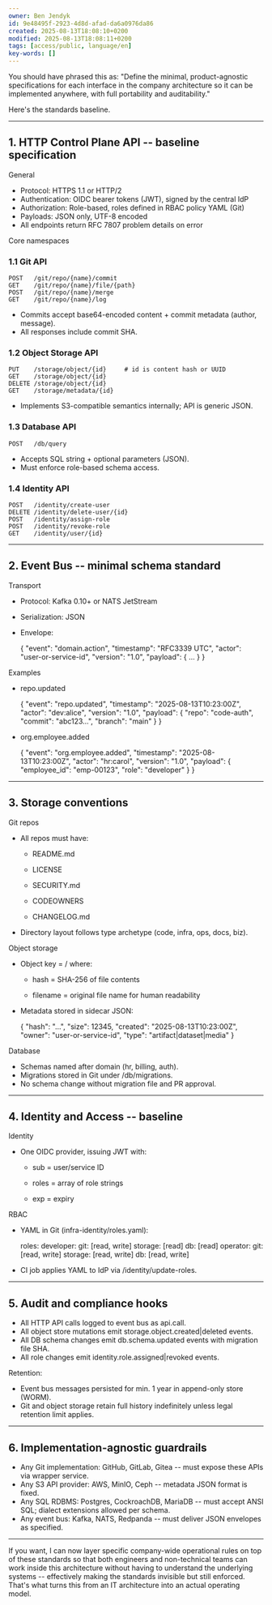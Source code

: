```yaml
---
owner: Ben Jendyk
id: 9e48495f-2923-4d8d-afad-da6a0976da86
created: 2025-08-13T18:08:10+0200
modified: 2025-08-13T18:08:11+0200
tags: [access/public, language/en]
key-words: []
---
```


You should have phrased this as: "Define the minimal, product-agnostic specifications for each interface in the company architecture so it can be implemented anywhere, with full portability and auditability."

  

Here's the standards baseline.

* * *

## 1. HTTP Control Plane API -- baseline specification

  

General

- Protocol: HTTPS 1.1 or HTTP/2
- Authentication: OIDC bearer tokens (JWT), signed by the central IdP
- Authorization: Role-based, roles defined in RBAC policy YAML (Git)
- Payloads: JSON only, UTF-8 encoded
- All endpoints return RFC 7807 problem details on error

  

Core namespaces

  

### 1.1 Git API
    
    
    POST   /git/repo/{name}/commit
    GET    /git/repo/{name}/file/{path}
    POST   /git/repo/{name}/merge
    GET    /git/repo/{name}/log

- Commits accept base64-encoded content + commit metadata (author, message).
- All responses include commit SHA.

  

### 1.2 Object Storage API
    
    
    PUT    /storage/object/{id}     # id is content hash or UUID
    GET    /storage/object/{id}
    DELETE /storage/object/{id}
    GET    /storage/metadata/{id}

- Implements S3-compatible semantics internally; API is generic JSON.

  

### 1.3 Database API
    
    
    POST   /db/query

- Accepts SQL string + optional parameters (JSON).
- Must enforce role-based schema access.

  

### 1.4 Identity API
    
    
    POST   /identity/create-user
    DELETE /identity/delete-user/{id}
    POST   /identity/assign-role
    POST   /identity/revoke-role
    GET    /identity/user/{id}

* * *

## 2. Event Bus -- minimal schema standard

  

Transport

- Protocol: Kafka 0.10+ or NATS JetStream
- Serialization: JSON
- Envelope:
    
    
    {
      "event": "domain.action",
      "timestamp": "RFC3339 UTC",
      "actor": "user-or-service-id",
      "version": "1.0",
      "payload": { ... }
    }

Examples

- repo.updated
    
    
    {
      "event": "repo.updated",
      "timestamp": "2025-08-13T10:23:00Z",
      "actor": "dev:alice",
      "version": "1.0",
      "payload": {
        "repo": "code-auth",
        "commit": "abc123...",
        "branch": "main"
      }
    }

- org.employee.added
    
    
    {
      "event": "org.employee.added",
      "timestamp": "2025-08-13T10:23:00Z",
      "actor": "hr:carol",
      "version": "1.0",
      "payload": {
        "employee_id": "emp-00123",
        "role": "developer"
      }
    }

* * *

## 3. Storage conventions

  

Git repos

- All repos must have:

    - README.md

    - LICENSE

    - SECURITY.md

    - CODEOWNERS

    - CHANGELOG.md
- Directory layout follows type archetype (code, infra, ops, docs, biz).

  

Object storage

- Object key = <hash>/<filename> where:

    - hash = SHA-256 of file contents

    - filename = original file name for human readability
- Metadata stored in sidecar JSON:
    
    
    {
      "hash": "...",
      "size": 12345,
      "created": "2025-08-13T10:23:00Z",
      "owner": "user-or-service-id",
      "type": "artifact|dataset|media"
    }

Database

- Schemas named after domain (hr, billing, auth).
- Migrations stored in Git under /db/migrations.
- No schema change without migration file and PR approval.
* * *

## 4. Identity and Access -- baseline

  

Identity

- One OIDC provider, issuing JWT with:

    - sub = user/service ID

    - roles = array of role strings

    - exp = expiry

  

RBAC

- YAML in Git (infra-identity/roles.yaml):
    
    
    roles:
      developer:
        git: [read, write]
        storage: [read]
        db: [read]
      operator:
        git: [read, write]
        storage: [read, write]
        db: [read, write]

- CI job applies YAML to IdP via /identity/update-roles.
* * *

## 5. Audit and compliance hooks

- All HTTP API calls logged to event bus as api.call.
- All object store mutations emit storage.object.created|deleted events.
- All DB schema changes emit db.schema.updated events with migration file SHA.
- All role changes emit identity.role.assigned|revoked events.

  

Retention:

- Event bus messages persisted for min. 1 year in append-only store (WORM).
- Git and object storage retain full history indefinitely unless legal retention limit applies.
* * *

## 6. Implementation-agnostic guardrails

- Any Git implementation: GitHub, GitLab, Gitea -- must expose these APIs via wrapper service.
- Any S3 API provider: AWS, MinIO, Ceph -- metadata JSON format is fixed.
- Any SQL RDBMS: Postgres, CockroachDB, MariaDB -- must accept ANSI SQL; dialect extensions allowed per schema.
- Any event bus: Kafka, NATS, Redpanda -- must deliver JSON envelopes as specified.
* * *

If you want, I can now layer specific company-wide operational rules on top of these standards so that both engineers and non-technical teams can work inside this architecture without having to understand the underlying systems -- effectively making the standards invisible but still enforced. That's what turns this from an IT architecture into an actual operating model.
